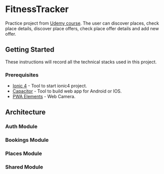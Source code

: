 # FitnessTracker

Practice project from [Udemy course](https://www.udemy.com/ionic-2-the-practical-guide-to-building-ios-android-apps). The user can discover places, check place details, discover place offers, check place offer details and add new offer.

## Getting Started

These instructions will record all the technical stacks used in this project.

### Prerequisites

* [Ionic 4](https://ionicframework.com/getting-started/) - Tool to start ionic4 project.
* [Capacitor](https://github.com/ionic-team/capacitor) - Tool to build web app for Android or IOS.
* [PWA Elements](https://capacitor.ionicframework.com/docs/getting-started/pwa-elements/) - Web Camera.

## Architecture

### Auth Module

### Bookings Module

### Places Module

### Shared Module
